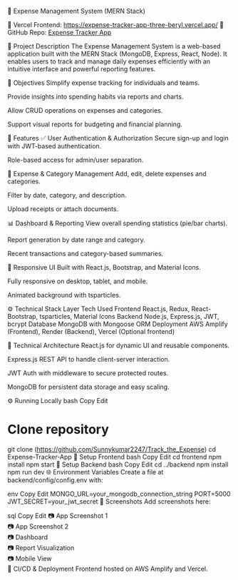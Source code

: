 💸 Expense Management System (MERN Stack)

🔗 Vercel Frontend: https://expense-tracker-app-three-beryl.vercel.app/
📂 GitHub Repo: [Expense Tracker App](https://github.com/Sunnykumar2247/Track_the_Expense)

📌 Project Description
The Expense Management System is a web-based application built with the MERN Stack (MongoDB, Express, React, Node). It enables users to track and manage daily expenses efficiently with an intuitive interface and powerful reporting features.

🎯 Objectives
Simplify expense tracking for individuals and teams.

Provide insights into spending habits via reports and charts.

Allow CRUD operations on expenses and categories.

Support visual reports for budgeting and financial planning.

🚀 Features
✅ User Authentication & Authorization
Secure sign-up and login with JWT-based authentication.

Role-based access for admin/user separation.

💼 Expense & Category Management
Add, edit, delete expenses and categories.

Filter by date, category, and description.

Upload receipts or attach documents.

📊 Dashboard & Reporting
View overall spending statistics (pie/bar charts).

Report generation by date range and category.

Recent transactions and category-based summaries.

📱 Responsive UI
Built with React.js, Bootstrap, and Material Icons.

Fully responsive on desktop, tablet, and mobile.

Animated background with tsparticles.

⚙️ Technical Stack
Layer	Tech Used
Frontend	React.js, Redux, React-Bootstrap, tsparticles, Material Icons
Backend	Node.js, Express.js, JWT, bcrypt
Database	MongoDB with Mongoose ORM
Deployment	AWS Amplify (Frontend), Render (Backend), Vercel (Optional frontend)

🧩 Technical Architecture
React.js for dynamic UI and reusable components.

Express.js REST API to handle client-server interaction.

JWT Auth with middleware to secure protected routes.

MongoDB for persistent data storage and easy scaling.

⚙️ Running Locally
bash
Copy
Edit
# Clone repository
git clone (https://github.com/Sunnykumar2247/Track_the_Expense)
cd Expense-Tracker-App
🔧 Setup Frontend
bash
Copy
Edit
cd frontend
npm install
npm start
🔧 Setup Backend
bash
Copy
Edit
cd ../backend
npm install
npm run dev
🌐 Environment Variables
Create a file at backend/config/config.env with:

env
Copy
Edit
MONGO_URL=your_mongodb_connection_string
PORT=5000
JWT_SECRET=your_jwt_secret
📸 Screenshots
Add screenshots here:

sql
Copy
Edit
📷 App Screenshot 1  
📷 App Screenshot 2  
📷 Dashboard  
📷 Report Visualization  
📷 Mobile View  
🧪 CI/CD & Deployment
Frontend hosted on AWS Amplify and Vercel.

